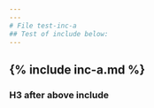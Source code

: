 ```yaml
---
---
# File test-inc-a
## Test of include below:
---
```

{% include inc-a.md %}
---
### H3 after above include
